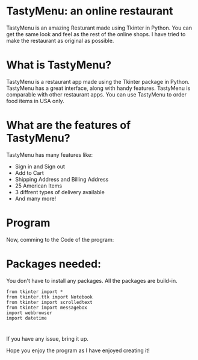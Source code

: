 # TastyMenu: an online restaurant

TastyMenu is an amazing Resturant made using Tkinter in Python. You can get the same look and feel as the rest of the 
online shops. I have tried to make the restaurant as original as possible. 

# What is TastyMenu?

TastyMenu is a restaurant app made using the Tkinter package in Python. TastyMenu has a great interface, along with handy features. 
TastyMenu is comparable with other restaurant apps. You can use TastyMenu to order food items in USA only.

# What are the features of TastyMenu?

TastyMenu has many features like:

- Sign in and Sign out
- Add to Cart
- Shipping Address and Billing Address
- 25 American Items
- 3 diffrent types of delivery available
- And many more!

# Program

Now, comming to the Code of the program:

# Packages needed:

You don't have to install any packages. All the packages are build-in.

```
from tkinter import *
from tkinter.ttk import Notebook
from tkinter import scrolledtext
from tkinter import messagebox
import webbrowser
import datetime

```

# 

If you have any issue, bring it up.

Hope you enjoy the program as I have enjoyed creating it!

